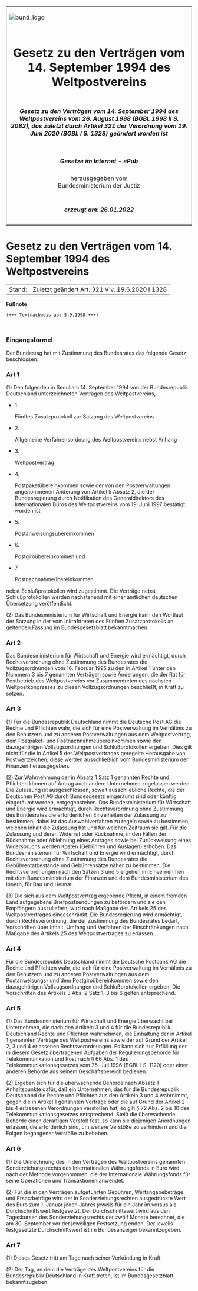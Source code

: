 <span id="DECKBLATT.html"></span>

<table border="0" frame="border" width="100%">

<tr valign="top">

<td align="left">

![bund\_logo](BfJ_2021_Web_de_de.gif)

</td>

<td align="right">

 

</td>

</tr>

<tr align="center" valign="middle">

<td colspan="2">

# Gesetz zu den Verträgen vom 14. September 1994 des Weltpostvereins

</td>

</tr>

<tr align="center" valign="middle">

<td colspan="2">

##### Gesetz zu den Verträgen vom 14. September 1994 des Weltpostvereins vom 26. August 1998 (BGBl. 1998 II S. 2082), das zuletzt durch Artikel 321 der Verordnung vom 19. Juni 2020 (BGBl. I S. 1328) geändert worden ist

</td>

</tr>

<tr align="center" valign="middle">

<td colspan="2">

  
  

##### Gesetze im Internet - ePub  
  
herausgegeben vom  
Bundesministerium der Justiz

</td>

</tr>

<tr align="center" valign="bottom">

<td colspan="2">

  
  

##### erzeugt am: 26.01.2022

</td>

</tr>

</table>

<span id="BJNR208220998.html"></span>

# Gesetz zu den Verträgen vom 14. September 1994 des Weltpostvereins

<div>

<div class="jnhtml">

|        |                                                 |
| ------ | ----------------------------------------------- |
| Stand: | Zuletzt geändert Art. 321 V v. 19.6.2020 I 1328 |

</div>

</div>

<div>

  
**Fußnote**

<div class="jnhtml">

<div>

<div class="jurAbsatz">

  

``` 
(+++ Textnachweis ab: 5.9.1998 +++)

 
```

</div>

</div>

</div>

</div>

<span id="BJNR208220998BJNE000100310.html"></span>

### Eingangsformel  

<div>

<div class="jnhtml">

<div>

<div class="jurAbsatz">

Der Bundestag hat mit Zustimmung des Bundesrates das folgende Gesetz
beschlossen:

</div>

</div>

</div>

</div>

<span id="BJNR208220998BJNE000204305.html"></span>

### Art 1  

<div>

<div class="jnhtml">

<div>

<div class="jurAbsatz">

(1) Den folgenden in Seoul am 14. September 1994 von der Bundesrepublik
Deutschland unterzeichneten Verträgen des Weltpostvereins,

  - 1\.
    
    <div style="">
    
    Fünftes Zusatzprotokoll zur Satzung des Weltpostvereins
    
    </div>

  - 2\.
    
    <div style="">
    
    Allgemeine Verfahrensordnung des Weltpostvereins nebst Anhang
    
    </div>

  - 3\.
    
    <div style="">
    
    Weltpostvertrag
    
    </div>

  - 4\.
    
    <div style="">
    
    Postpaketübereinkommen sowie der von den Postverwaltungen
    angenommenen Änderung von Artikel 5 Absatz 2, die der
    Bundesregierung durch Notifikation des Generaldirektors des
    Internationalen Büros des Weltpostvereins vom 19. Juni 1997
    bestätigt worden ist
    
    </div>

  - 5\.
    
    <div style="">
    
    Postanweisungsübereinkommen
    
    </div>

  - 6\.
    
    <div style="">
    
    Postgiroübereinkommen und
    
    </div>

  - 7\.
    
    <div style="">
    
    Postnachnahmeübereinkommen
    
    </div>

nebst Schlußprotokollen wird zugestimmt. Die Verträge nebst
Schlußprotokollen werden nachstehend mit einer amtlichen deutschen
Übersetzung veröffentlicht.

</div>

<div class="jurAbsatz">

(2) Das Bundesministerium für Wirtschaft und Energie kann den Wortlaut
der Satzung in der vom Inkrafttreten des Fünften Zusatzprotokolls an
geltenden Fassung im Bundesgesetzblatt bekanntmachen.

</div>

</div>

</div>

</div>

<span id="BJNR208220998BJNE000304305.html"></span>

### Art 2  

<div>

<div class="jnhtml">

<div>

<div class="jurAbsatz">

Das Bundesministerium für Wirtschaft und Energie wird ermächtigt, durch
Rechtsverordnung ohne Zustimmung des Bundesrates die Vollzugsordnungen
vom 16. Februar 1995 zu den in Artikel 1 unter den Nummern 3 bis 7
genannten Verträgen sowie Änderungen, die der Rat für Postbetrieb des
Weltpostvereins vor Zusammentreten des nächsten Weltpostkongresses zu
diesen Vollzugsordnungen beschließt, in Kraft zu setzen.

</div>

</div>

</div>

</div>

<span id="BJNR208220998BJNE000405124.html"></span>

### Art 3  

<div>

<div class="jnhtml">

<div>

<div class="jurAbsatz">

(1) Für die Bundesrepublik Deutschland nimmt die Deutsche Post AG die
Rechte und Pflichten wahr, die sich für eine Postverwaltung im
Verhältnis zu den Benutzern und zu anderen Postverwaltungen aus dem
Weltpostvertrag, dem Postpaket- und Postnachnahmeübereinkommen sowie den
dazugehörigen Vollzugsordnungen und Schlußprotokollen ergeben. Dies gilt
nicht für die in Artikel 5 des Weltpostvertrages geregelte Herausgabe
von Postwertzeichen; diese werden ausschließlich vom Bundesministerium
der Finanzen herausgegeben.

</div>

<div class="jurAbsatz">

(2) Zur Wahrnehmung der in Absatz 1 Satz 1 genannten Rechte und
Pflichten können auf Antrag auch andere Unternehmen zugelassen werden.
Die Zulassung ist ausgeschlossen, soweit ausschließliche Rechte, die der
Deutschen Post AG durch Bundesgesetz eingeräumt sind oder künftig
eingeräumt werden, entgegenstehen. Das Bundesministerium für Wirtschaft
und Energie wird ermächtigt, durch Rechtsverordnung ohne Zustimmung des
Bundesrates die erforderlichen Einzelheiten der Zulassung zu bestimmen;
dabei ist das Auswahlverfahren zu regeln sowie zu bestimmen, welchen
Inhalt die Zulassung hat und für welchen Zeitraum sie gilt. Für die
Zulassung und deren Widerruf oder Rücknahme, in den Fällen der Rücknahme
oder Ablehnung eines Antrages sowie bei Zurückweisung eines Widerspruchs
werden Kosten (Gebühren und Auslagen) erhoben. Das Bundesministerium für
Wirtschaft und Energie wird ermächtigt, durch Rechtsverordnung ohne
Zustimmung des Bundesrates die Gebührentatbestände und Gebührensätze
näher zu bestimmen. Die Rechtsverordnungen nach den Sätzen 3 und 5
ergehen im Einvernehmen mit dem Bundesministerium der Finanzen und dem
Bundesministerium des Innern, für Bau und Heimat.

</div>

<div class="jurAbsatz">

(3) Die sich aus dem Weltpostvertrag ergebende Pflicht, in einem fremden
Land aufgegebene Briefpostsendungen zu befördern und sie den Empfängern
auszuliefern, wird nach Maßgabe des Artikels 25 des Weltpostvertrages
eingeschränkt. Die Bundesregierung wird ermächtigt, durch
Rechtsverordnung, die der Zustimmung des Bundesrates bedarf,
Vorschriften über Inhalt, Umfang und Verfahren der Einschränkungen nach
Maßgabe des Artikels 25 des Weltpostvertrages zu erlassen.

</div>

</div>

</div>

</div>

<span id="BJNR208220998BJNE000500310.html"></span>

### Art 4  

<div>

<div class="jnhtml">

<div>

<div class="jurAbsatz">

Für die Bundesrepublik Deutschland nimmt die Deutsche Postbank AG die
Rechte und Pflichten wahr, die sich für eine Postverwaltung im
Verhältnis zu den Benutzern und zu anderen Postverwaltungen aus dem
Postanweisungs- und dem Postgiroübereinkommen sowie den dazugehörigen
Vollzugsordnungen und Schlußprotokollen ergeben. Die Vorschriften des
Artikels 3 Abs. 2 Satz 1, 3 bis 6 gelten entsprechend.

</div>

</div>

</div>

</div>

<span id="BJNR208220998BJNE000604305.html"></span>

### Art 5  

<div>

<div class="jnhtml">

<div>

<div class="jurAbsatz">

(1) Das Bundesministerium für Wirtschaft und Energie überwacht bei
Unternehmen, die nach den Artikeln 3 und 4 für die Bundesrepublik
Deutschland Rechte und Pflichten wahrnehmen, die Einhaltung der in
Artikel 1 genannten Verträge des Weltpostvereins sowie der auf Grund der
Artikel 2, 3 und 4 erlassenen Rechtsverordnungen. Es kann sich zur
Erfüllung der in diesem Gesetz übertragenen Aufgaben der
Regulierungsbehörde für Telekommunikation und Post nach § 66 Abs. 1 des
Telekommunikationsgesetzes vom 25. Juli 1996 (BGBl. I S. 1120) oder
einer anderen Behörde aus seinem Geschäftsbereich bedienen.

</div>

<div class="jurAbsatz">

(2) Ergeben sich für die überwachende Behörde nach Absatz 1
Anhaltspunkte dafür, daß ein Unternehmen, das für die Bundesrepublik
Deutschland die Rechte und Pflichten aus den Artikeln 3 und 4 wahrnimmt,
gegen die in Artikel 1 genannten Verträge oder die auf Grund der Artikel
2 bis 4 erlassenen Verordnungen verstoßen hat, so gilt § 72 Abs. 2 bis
10 des Telekommunikationsgesetzes entsprechend. Stellt die überwachende
Behörde einen derartigen Verstoß fest, so kann sie diejenigen
Anordnungen erlassen, die erforderlich sind, um weitere Verstöße zu
verhindern und die Folgen begangener Verstöße zu beheben.

</div>

</div>

</div>

</div>

<span id="BJNR208220998BJNE000701301.html"></span>

### Art 6  

<div>

<div class="jnhtml">

<div>

<div class="jurAbsatz">

(1) Die Umrechnung des in den Verträgen des Weltpostvereins genannten
Sonderziehungsrechts des Internationalen Währungsfonds in Euro wird nach
der Methode vorgenommen, die der Internationale Währungsfonds für seine
Operationen und Transaktionen anwendet.

</div>

<div class="jurAbsatz">

(2) Für die in den Verträgen aufgeführten Gebühren, Wertangabebeträge
und Ersatzbeträge wird der in Sonderziehungsrechten ausgedrückte Wert
des Euro zum 1. Januar jeden Jahres jeweils für ein Jahr im voraus als
Durchschnittswert festgesetzt. Der Durchschnittswert wird aus den
Tageskursen des Sonderziehungsrechts der zwölf Monate berechnet, die am
30. September vor der jeweiligen Festsetzung enden. Der jeweils
festgesetzte Durchschnittswert ist im Bundesanzeiger bekanntzugeben.

</div>

</div>

</div>

</div>

<span id="BJNR208220998BJNE000800310.html"></span>

### Art 7  

<div>

<div class="jnhtml">

<div>

<div class="jurAbsatz">

(1) Dieses Gesetz tritt am Tage nach seiner Verkündung in Kraft.

</div>

<div class="jurAbsatz">

(2) Der Tag, an dem die Verträge des Weltpostvereins für die
Bundesrepublik Deutschland in Kraft treten, ist im Bundesgesetzblatt
bekanntzugeben.

</div>

</div>

</div>

</div>
